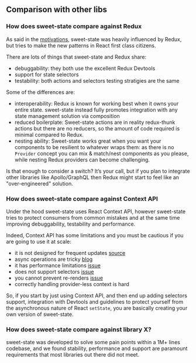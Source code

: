 ## Comparison with other libs

### How does sweet-state compare against Redux

As said in the [motivations](./motivation.md), sweet-state was heavily influenced by Redux, but tries to make the new patterns in React first class citizens.

There are lots of things that sweet-state and Redux share:

- debuggability: they both use the excellent Redux Devtools
- support for state selectors
- testability: both actions and selectors testing stratigies are the same

Some of the differences are:

- interoperability: Redux is known for working best when it owns your entire state. sweet-state instead fully promotes integration with any state management solution via composition
- reduced boilerplate: Sweet-state actions are in reality redux-thunk actions but there are no reducers, so the amount of code required is minimal compared to Redux.
- nesting ability: Sweet-state works great when you want your components to be resilient to whatever wraps them: as there is no `Provider` concept you can mix & match/nest components as you please, while nesting Redux providers can become challenging.

Is that enough to consider a switch? It’s your call, but if you plan to integrate other libraries like Apollo/GraphQL then Redux might start to feel like an "over-engineered" solution.

### How does sweet-state compare against Context API

Under the hood sweet-state uses React Context API, however sweet-state tries to protect consumers from common mistakes and at the same time improving debuggability, testability and performance.

Indeed, Context API has some limitations and you must be cautious if you are going to use it at scale:

- it is not designed for frequent updates [source](https://twitter.com/dan_abramov/status/1109595839347990528)
- async operations are tricky [blog](https://medium.com/@albertogasparin/the-pitfalls-of-async-operations-via-react-context-api-ab987d4290e6)
- it has performance limitations [issue](https://github.com/facebook/react/issues/13739)
- does not support selectors [issue](https://github.com/facebook/react/issues/14110)
- you cannot prevent re-renders [issue](https://github.com/facebook/react/issues/15156)
- correctly handling provider-less context is hard

So, if you start by just using Context API, and then end up adding selectors support, integration with Devtools and guidelines to protect yourself from the asynchronous nature of React `setState`, you are basically creating your own version of sweet-state.

### How does sweet-state compare against library X?

sweet-state was developed to solve some pain points within a 1M+ lines codebase, and we found stability, performance and support are paramount requirements that most libraries out there did not meet.
